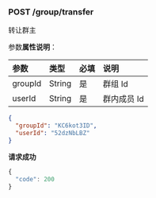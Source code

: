 ### POST /group/transfer

转让群主

参数**属性说明**：

| 参数        |  类型    | 必填  | 说明              
| :----------|:-------- |:-----|:----------------
| groupId    | String   | 是   | 群组 Id
| userId| String   | 是   | 群内成员 Id

```json
{
  "groupId": "KC6kot3ID",
  "userId": "52dzNbLBZ"
}
```

**请求成功**

```js
{
  "code": 200
}
```